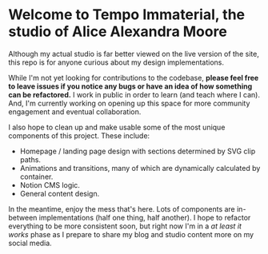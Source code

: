 # Welcome to Tempo Immaterial, the studio of Alice Alexandra Moore

Although my actual studio is far better viewed on the live version of the site, this repo is for anyone curious about my design implementations.

While I'm not yet looking for contributions to the codebase, **please feel free to leave issues if you notice any bugs or have an idea of how something can be refactored.** I work in public in order to learn (and teach where I can). And, I'm currently working on opening up this space for more community engagement and eventual collaboration.

I also hope to clean up and make usable some of the most unique components of this project. These include:
- Homepage / landing page design with sections determined by SVG clip paths.
- Animations and transitions, many of which are dynamically calculated by container.
- Notion CMS logic.
- General content design.

In the meantime, enjoy the mess that's here. Lots of components are in-between implementations (half one thing, half another). I hope to refactor everything to be more consistent soon, but right now I'm in a *at least it works* phase as I prepare to share my blog and studio content more on my social media.